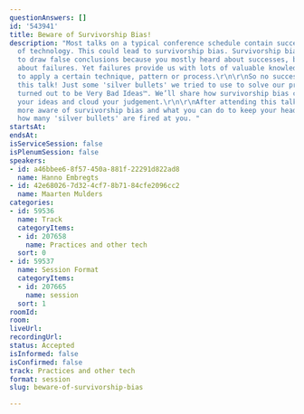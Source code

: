 ```yaml
---
questionAnswers: []
id: '543941'
title: Beware of Survivorship Bias!
description: "Most talks on a typical conference schedule contain success stories
  of technology. This could lead to survivorship bias. Survivorship bias causes you
  to draw false conclusions because you mostly heard about successes, but hardly ever
  about failures. Yet failures provide us with lots of valuable knowledge: when not
  to apply a certain technique, pattern or process.\r\n\r\nSo no success stories in
  this talk! Just some 'silver bullets' we tried to use to solve our problems, but
  turned out to be Very Bad Ideas™. We’ll share how survivorship bias can easily influence
  your ideas and cloud your judgement.\r\n\r\nAfter attending this talk you'll be
  more aware of survivorship bias and what you can do to keep your head cool, no matter
  how many 'silver bullets' are fired at you. "
startsAt: 
endsAt: 
isServiceSession: false
isPlenumSession: false
speakers:
- id: a46bbee6-8f57-450a-881f-22291d822ad8
  name: Hanno Embregts
- id: 42e68026-7d32-4cf7-8b71-84cfe2096cc2
  name: Maarten Mulders
categories:
- id: 59536
  name: Track
  categoryItems:
  - id: 207658
    name: Practices and other tech
  sort: 0
- id: 59537
  name: Session Format
  categoryItems:
  - id: 207665
    name: session
  sort: 1
roomId: 
room: 
liveUrl: 
recordingUrl: 
status: Accepted
isInformed: false
isConfirmed: false
track: Practices and other tech
format: session
slug: beware-of-survivorship-bias

---
```

